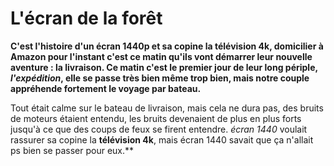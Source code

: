 
# **L'écran de la forêt**

**C'est l'histoire d'un écran 1440p et sa copine la télévision 4k, domicilier à Amazon pour l'instant c'est ce matin qu'ils vont démarrer leur nouvelle aventure : la livraison. Ce matin c'est le premier jour de leur long périple, *l'expédition*, elle se passe très bien même trop bien, mais notre couple appréhende fortement le voyage par bateau.**

Tout était calme sur le bateau de livraison, mais cela ne dura pas, des bruits de moteurs étaient entendu, les bruits devenaient de plus en plus forts jusqu'à ce que des coups de feux se firent entendre. *écran 1440* voulait rassurer sa copine la **télévision 4k**, mais écran 1440 savait que ça n'allait ps bien se passer pour eux.**